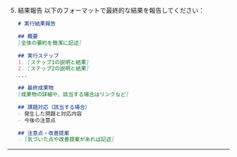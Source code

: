 5. 結果報告
   以下のフォーマットで最終的な結果を報告してください：
   ```markdown
   # 実行結果報告

   ## 概要
   [全体の要約を簡潔に記述]

   ## 実行ステップ
   1. [ステップ1の説明と結果]
   2. [ステップ2の説明と結果]
   ...

   ## 最終成果物
   [成果物の詳細や、該当する場合はリンクなど]

   ## 課題対応（該当する場合）
   - 発生した問題と対応内容
   - 今後の注意点

   ## 注意点・改善提案
   - [気づいた点や改善提案があれば記述]
   ```

---